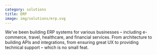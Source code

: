 ```yaml
---
category: solutions
title: ERP
image: img/solutions/erp.svg
---
```


We've been building ERP systems for various businesses – including e-commerce,
travel, healthcare, and financial services. From architecture to building APIs
and integrations, from ensuring great UX to providing technical support – which
is no small feat.

